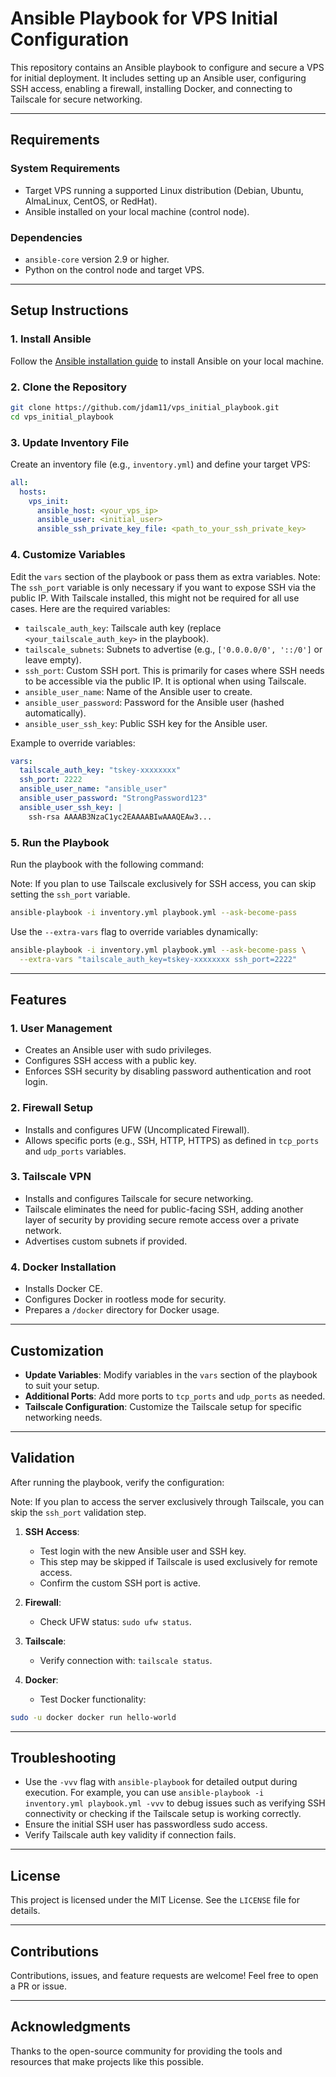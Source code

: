 # Ansible Playbook for VPS Initial Configuration

This repository contains an Ansible playbook to configure and secure a VPS for initial deployment. It includes setting up an Ansible user, configuring SSH access, enabling a firewall, installing Docker, and connecting to Tailscale for secure networking.

---

## Requirements

### System Requirements
- Target VPS running a supported Linux distribution (Debian, Ubuntu, AlmaLinux, CentOS, or RedHat).
- Ansible installed on your local machine (control node).

### Dependencies
- `ansible-core` version 2.9 or higher.
- Python on the control node and target VPS.

---

## Setup Instructions

### 1. Install Ansible

Follow the [Ansible installation guide](https://docs.ansible.com/ansible/latest/installation_guide/index.html) to install Ansible on your local machine.

### 2. Clone the Repository

```bash
git clone https://github.com/jdam11/vps_initial_playbook.git
cd vps_initial_playbook
```

### 3. Update Inventory File

Create an inventory file (e.g., `inventory.yml`) and define your target VPS:

```yaml
all:
  hosts:
    vps_init:
      ansible_host: <your_vps_ip>
      ansible_user: <initial_user>
      ansible_ssh_private_key_file: <path_to_your_ssh_private_key>
```

### 4. Customize Variables

Edit the `vars` section of the playbook or pass them as extra variables. Note: The `ssh_port` variable is only necessary if you want to expose SSH via the public IP. With Tailscale installed, this might not be required for all use cases. Here are the required variables:

- `tailscale_auth_key`: Tailscale auth key (replace `<your_tailscale_auth_key>` in the playbook).
- `tailscale_subnets`: Subnets to advertise (e.g., `['0.0.0.0/0', '::/0']` or leave empty).
- `ssh_port`: Custom SSH port. This is primarily for cases where SSH needs to be accessible via the public IP. It is optional when using Tailscale.
- `ansible_user_name`: Name of the Ansible user to create.
- `ansible_user_password`: Password for the Ansible user (hashed automatically).
- `ansible_user_ssh_key`: Public SSH key for the Ansible user.

Example to override variables:

```yaml
vars:
  tailscale_auth_key: "tskey-xxxxxxxx"
  ssh_port: 2222
  ansible_user_name: "ansible_user"
  ansible_user_password: "StrongPassword123"
  ansible_user_ssh_key: |
    ssh-rsa AAAAB3NzaC1yc2EAAAABIwAAAQEAw3...
```

### 5. Run the Playbook

Run the playbook with the following command:

Note: If you plan to use Tailscale exclusively for SSH access, you can skip setting the `ssh_port` variable.

```bash
ansible-playbook -i inventory.yml playbook.yml --ask-become-pass
```

Use the `--extra-vars` flag to override variables dynamically:

```bash
ansible-playbook -i inventory.yml playbook.yml --ask-become-pass \
  --extra-vars "tailscale_auth_key=tskey-xxxxxxxx ssh_port=2222"
```

---

## Features

### 1. User Management
- Creates an Ansible user with sudo privileges.
- Configures SSH access with a public key.
- Enforces SSH security by disabling password authentication and root login.

### 2. Firewall Setup
- Installs and configures UFW (Uncomplicated Firewall).
- Allows specific ports (e.g., SSH, HTTP, HTTPS) as defined in `tcp_ports` and `udp_ports` variables.

### 3. Tailscale VPN
- Installs and configures Tailscale for secure networking.
- Tailscale eliminates the need for public-facing SSH, adding another layer of security by providing secure remote access over a private network.
- Advertises custom subnets if provided.

### 4. Docker Installation
- Installs Docker CE.
- Configures Docker in rootless mode for security.
- Prepares a `/docker` directory for Docker usage.

---

## Customization

- **Update Variables**: Modify variables in the `vars` section of the playbook to suit your setup.
- **Additional Ports**: Add more ports to `tcp_ports` and `udp_ports` as needed.
- **Tailscale Configuration**: Customize the Tailscale setup for specific networking needs.

---

## Validation

After running the playbook, verify the configuration:

Note: If you plan to access the server exclusively through Tailscale, you can skip the `ssh_port` validation step.

1. **SSH Access**:
   - Test login with the new Ansible user and SSH key.
   - This step may be skipped if Tailscale is used exclusively for remote access.
   - Confirm the custom SSH port is active.

2. **Firewall**:
   - Check UFW status: `sudo ufw status`.

3. **Tailscale**:
   - Verify connection with: `tailscale status`.

4. **Docker**:
   - Test Docker functionality:

```bash
sudo -u docker docker run hello-world
```

---

## Troubleshooting

- Use the `-vvv` flag with `ansible-playbook` for detailed output during execution. For example, you can use `ansible-playbook -i inventory.yml playbook.yml -vvv` to debug issues such as verifying SSH connectivity or checking if the Tailscale setup is working correctly.
- Ensure the initial SSH user has passwordless sudo access.
- Verify Tailscale auth key validity if connection fails.

---

## License

This project is licensed under the MIT License. See the `LICENSE` file for details.

---

## Contributions

Contributions, issues, and feature requests are welcome! Feel free to open a PR or issue.

---

## Acknowledgments

Thanks to the open-source community for providing the tools and resources that make projects like this possible.

